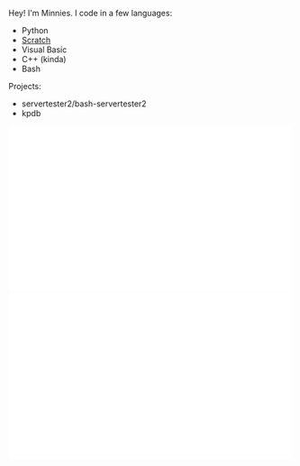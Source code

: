 Hey! I'm Minnies. I code in a few languages:
 - Python
 - [Scratch](scratch.mit.edu/users/minniesworld)
 - Visual Basic
 - C++ (kinda)
 - Bash

Projects:
 - servertester2/bash-servertester2
 - kpdb
<!---
minniesBaa/minniesBaa is a ✨ special ✨ repository because its `README.md` (this file) appears on your GitHub profile.
You can click the Preview link to take a look at your changes.
--->
![](https://raw.githubusercontent.com/minniesBaa/github-stats/master/generated/overview.svg#gh-dark-mode-only) ![](https://raw.githubusercontent.com/minniesBaa/github-stats/master/generated/languages.svg#gh-dark-mode-only)
